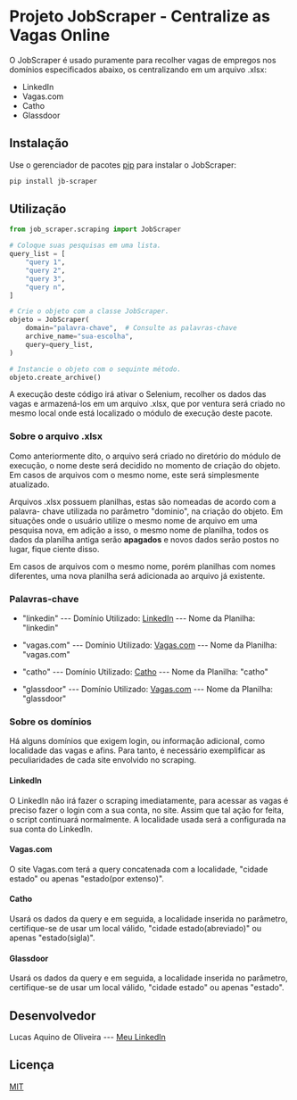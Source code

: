 # Projeto JobScraper - Centralize as Vagas Online

O JobScraper é usado puramente para recolher vagas de empregos nos domínios
especificados abaixo, os centralizando em um arquivo .xlsx:

* LinkedIn
* Vagas.com
* Catho
* Glassdoor

## Instalação

Use o gerenciador de pacotes [pip](https://pypi.org/project/pip/) para
instalar o JobScraper:

```bash
pip install jb-scraper
```

## Utilização

```python
from job_scraper.scraping import JobScraper

# Coloque suas pesquisas em uma lista.
query_list = [
    "query 1",
    "query 2",
    "query 3",
    "query n",
]

# Crie o objeto com a classe JobScraper.
objeto = JobScraper(
    domain="palavra-chave",  # Consulte as palavras-chave
    archive_name="sua-escolha",
    query=query_list,
)

# Instancie o objeto com o sequinte método.
objeto.create_archive()
```

A execução deste código irá ativar o Selenium, recolher os dados das vagas
e armazená-los em um arquivo .xlsx, que por ventura será criado no mesmo local
onde está localizado o módulo de execução deste pacote.

### Sobre o arquivo .xlsx

Como anteriormente dito, o arquivo será criado no diretório do módulo de
execução, o nome deste será decidido no momento de criação do objeto. Em casos
de arquivos com o mesmo nome, este será simplesmente atualizado.

Arquivos .xlsx possuem planilhas, estas são nomeadas de acordo com a palavra-
chave utilizada no parâmetro "dominio", na criação do objeto. Em situações onde
o usuário utilize o mesmo nome de arquivo em uma pesquisa nova, em adição a
isso, o mesmo nome de planilha, todos os dados da planilha antiga serão
**apagados** e novos dados serão postos no lugar, fique ciente disso.

Em casos de arquivos com o mesmo nome, porém planilhas com nomes diferentes,
uma nova planilha será adicionada ao arquivo já existente.

### Palavras-chave

* "linkedin"
--- Domínio Utilizado: [LinkedIn](https://www.linkedin.com/jobs/)
--- Nome da Planilha: "linkedin"

* "vagas.com"
--- Domínio Utilizado: [Vagas.com](https://www.vagas.com.br/)
--- Nome da Planilha: "vagas.com"

* "catho"
--- Domínio Utilizado: [Catho](https://www.catho.com.br/)
--- Nome da Planilha: "catho"

* "glassdoor"
--- Domínio Utilizado: [Vagas.com](https://www.glassdoor.com.br/Vaga/index.htm)
--- Nome da Planilha: "glassdoor"

### Sobre os domínios

Há alguns domínios que exigem login, ou informação adicional, como localidade
das vagas e afins. Para tanto, é necessário exemplificar as peculiaridades de
cada site envolvido no scraping.

#### LinkedIn

O LinkedIn não irá fazer o scraping imediatamente, para acessar as vagas é
preciso fazer o login com a sua conta, no site. Assim que tal ação for feita,
o script continuará normalmente. A localidade usada será a configurada na sua
conta do LinkedIn.

#### Vagas.com

O site Vagas.com terá a query concatenada com a localidade, "cidade estado" ou
apenas "estado(por extenso)".

#### Catho

Usará os dados da query e em seguida, a localidade inserida no parâmetro,
certifique-se de usar um local válido, "cidade estado(abreviado)" ou apenas
"estado(sigla)".

#### Glassdoor

Usará os dados da query e em seguida, a localidade inserida no parâmetro,
certifique-se de usar um local válido, "cidade estado" ou apenas
"estado".

## Desenvolvedor

Lucas Aquino de Oliveira
--- [Meu LinkedIn](https://www.linkedin.com/in/aquino-lucas)

## Licença

[MIT](https://choosealicense.com/licenses/mit/)
